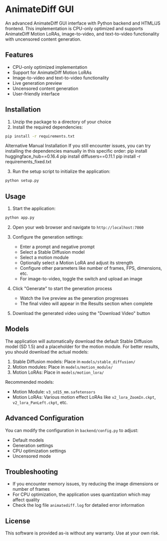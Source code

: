 # AnimateDiff GUI

An advanced AnimateDiff GUI interface with Python backend and HTML/JS frontend. This implementation is CPU-only optimized and supports AnimateDiff Motion LoRAs, image-to-video, and text-to-video functionality with uncensored content generation.

## Features

- CPU-only optimized implementation
- Support for AnimateDiff Motion LoRAs
- Image-to-video and text-to-video functionality
- Live generation preview
- Uncensored content generation
- User-friendly interface

## Installation

1. Unzip the package to a directory of your choice
2. Install the required dependencies:

```bash
pip install -r requirements.txt
```

Alternative Manual Installation If you still encounter issues, you can try installing the dependencies manually in this specific order: pip install huggingface_hub==0.16.4 pip install diffusers==0.11.1 pip install -r requirements_fixed.txt

3. Run the setup script to initialize the application:

```bash
python setup.py
```

## Usage

1. Start the application:

```bash
python app.py
```

2. Open your web browser and navigate to `http://localhost:7860`

3. Configure the generation settings:
   - Enter a prompt and negative prompt
   - Select a Stable Diffusion model
   - Select a motion module
   - Optionally select a Motion LoRA and adjust its strength
   - Configure other parameters like number of frames, FPS, dimensions, etc.
   - For image-to-video, toggle the switch and upload an image

4. Click "Generate" to start the generation process
   - Watch the live preview as the generation progresses
   - The final video will appear in the Results section when complete

5. Download the generated video using the "Download Video" button

## Models

The application will automatically download the default Stable Diffusion model (SD 1.5) and a placeholder for the motion module. For better results, you should download the actual models:

1. Stable Diffusion models: Place in `models/stable_diffusion/`
2. Motion modules: Place in `models/motion_module/`
3. Motion LoRAs: Place in `models/motion_lora/`

Recommended models:
- Motion Module: `v3_sd15_mm.safetensors`
- Motion LoRAs: Various motion effect LoRAs like `v2_lora_ZoomIn.ckpt`, `v2_lora_PanLeft.ckpt`, etc.

## Advanced Configuration

You can modify the configuration in `backend/config.py` to adjust:
- Default models
- Generation settings
- CPU optimization settings
- Uncensored mode

## Troubleshooting

- If you encounter memory issues, try reducing the image dimensions or number of frames
- For CPU optimization, the application uses quantization which may affect quality
- Check the log file `animatediff.log` for detailed error information

## License

This software is provided as-is without any warranty. Use at your own risk.
